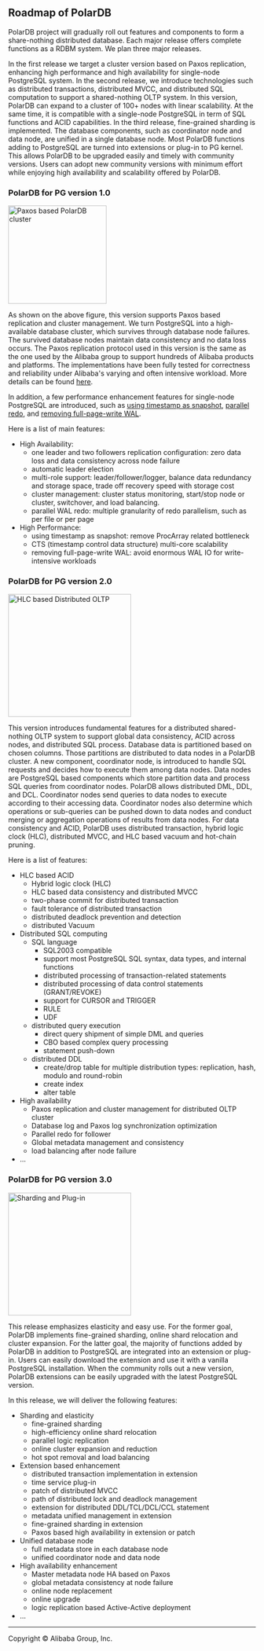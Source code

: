 ## Roadmap of PolarDB 

PolarDB project will gradually roll out features and components to form a share-nothing distributed database. Each major release offers complete functions as a RDBM system. We plan three major releases. 

In the first release we target a cluster version based on Paxos replication, enhancing high performance and high availability for single-node PostgreSQL system. 
In the second release, we introduce technologies such as distributed transactions, distributed MVCC, and distributed SQL computation to support a shared-nothing OLTP system. In this version,  PolarDB can expand to a cluster of 100+ nodes with linear scalability. At the same time, it is compatible with a single-node PostgreSQL in term of SQL functions and ACID capabilities. 
In the third release, fine-grained sharding is implemented. The database components, such as coordinator node and data node, are unified in a single database node.  Most PolarDB functions adding to PostgreSQL are turned into extensions or plug-in to PG kernel. This allows PolarDB to be upgraded easily and timely with community versions. Users can adopt new community versions with minimum effort while enjoying high availability and scalability offered by PolarDB.  


### PolarDB for PG version 1.0
<img src="ha_paxos_cluster.png" alt="Paxos based PolarDB cluster" width="200"/>

As shown on the above figure, this version supports Paxos based replication and cluster management. We turn PostgreSQL into a high-available database cluster, which survives through database node failures. The survived database nodes maintain data consistency and no data loss occurs. The Paxos replication protocol used in this version is the same as the one used by the Alibaba group to support hundreds of Alibaba products and platforms. The implementations have been fully tested for correctness and reliability under Alibaba's varying and often intensive workload. More details can be found [here](ha_paxos.md).

In addition, a few performance enhancement features for single-node PostgreSQL are introduced, such as [using timestamp as snapshot](cts.md), [parallel redo](parallel_redo.md), and [removing full-page-write WAL](no_fpw.md). 

Here is a list of main features:
* High Availability:
  * one leader and two followers replication configuration: zero data loss and data consistency across node failure
  * automatic leader election
  * multi-role support: leader/follower/logger, balance data redundancy and storage space, trade off recovery speed with storage cost
  * cluster management: cluster status monitoring, start/stop node or cluster, switchover, and load balancing. 
  * parallel WAL redo: multiple granularity of redo parallelism, such as per file or per page
* High Performance:
  * using timestamp as snapshot: remove ProcArray related bottleneck
  * CTS (timestamp control data structure) multi-core scalability
  * removing full-page-write WAL: avoid enormous WAL IO for write-intensive workloads


### PolarDB for PG version 2.0
<img src="hlc_distributed_oltp.png" alt="HLC based Distributed OLTP" width="250"/>

This version introduces fundamental features for a distributed shared-nothing OLTP system to support global data consistency, ACID across nodes, and distributed SQL process. Database data is partitioned based on chosen columns. Those partitions are distributed to data nodes in a PolarDB cluster. A new component, coordinator node, is introduced to handle SQL requests and decides how to execute them among data nodes. Data nodes are PostgreSQL based components which store partition data and process SQL queries from coordinator nodes. PolarDB allows distributed DML, DDL, and DCL. Coordinator nodes send queries to data nodes to execute according to their accessing data. Coordinator nodes also determine which operations or sub-queries can be pushed down to data nodes and conduct merging or aggregation operations of results from data nodes. For data consistency and ACID, PolarDB uses distributed transaction, hybrid logic clock (HLC), distributed MVCC, and HLC based vacuum and hot-chain pruning.  

Here is a list of features:
* HLC based ACID
  * Hybrid logic clock (HLC)
  * HLC based data consistency and distributed MVCC
  * two-phase commit for distributed transaction
  * fault tolerance of distributed transaction
  * distributed deadlock prevention and detection
  * distributed Vacuum
* Distributed SQL computing
  * SQL language 
    * SQL2003 compatible
    * support most PostgreSQL SQL syntax, data types, and internal functions
    * distributed processing of transaction-related statements
    * distributed processing of data control statements (GRANT/REVOKE)
    * support for CURSOR and TRIGGER
    * RULE
    * UDF
  * distributed query execution
    * direct query shipment of simple DML and queries
    * CBO based complex query processing
    * statement push-down
  * distributed DDL 
    * create/drop table for multiple distribution types: replication, hash, modulo and round-robin
    * create index
    * alter table
* High availability
  * Paxos replication and cluster management for distributed OLTP cluster
  * Database log and Paxos log synchronization optimization
  * Parallel redo for follower
  * Global metadata management and consistency
  * load balancing after node failure
* ...


### PolarDB for PG version 3.0
<img src="sharding_plug_in.png" alt="Sharding and Plug-in" width="250"/>

This release emphasizes elasticity and easy use. For the former goal, PolarDB implements fine-grained sharding, online shard relocation and cluster expansion. For the latter goal, the majority of functions added by PolarDB in addition to PostgreSQL are integrated into an extension or plug-in. Users can easily download the extension and use it with a vanilla PostgreSQL installation. When the community rolls out a new version, PolarDB extensions can be easily upgraded with the latest PostgreSQL version. 

In this release, we will deliver the following features:

* Sharding and elasticity
  * fine-grained sharding
  * high-efficiency online shard relocation
  * parallel logic replication 
  * online cluster expansion and reduction
  * hot spot removal and load balancing
* Extension based enhancement
  * distributed transaction implementation in extension
  * time service plug-in
  *	patch of distributed MVCC 
  * path of distributed lock and deadlock management 
  * extension for distributed DDL/TCL/DCL/CCL statement
  * metadata unified management in extension
  * fine-grained sharding in extension
  * Paxos based high availability in extension or patch
* Unified database node
  * full metadata store in each database node
  *	unified coordinator node and data node
* High availability enhancement
  * Master metadata node HA based on Paxos
  * global metadata consistency at node failure
  * online node replacement
  * online upgrade
  * logic replication based Active-Active deployment
* ...

___

Copyright © Alibaba Group, Inc.

